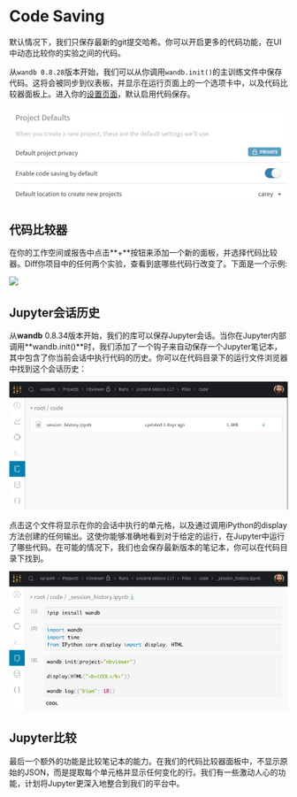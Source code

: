 # Code Saving

 默认情况下，我们只保存最新的git提交哈希。你可以开启更多的代码功能，在UI中动态比较你的实验之间的代码。

 从`wandb 0.8.28`版本开始，我们可以从你调用`wandb.init()`的主训练文件中保存代码。这将会被同步到仪表板，并显示在运行页面上的一个选项卡中，以及代码比较器面板上。进入你的[设置页面](https://app.wandb.ai/settings)，默认启用代码保存。

![&#x8FD9;&#x662F;&#x4F60;&#x7684;&#x8D26;&#x6237;&#x8BBE;&#x7F6E;&#x7684;&#x6837;&#x5B50;&#x3002;&#x4F60;&#x53EF;&#x4EE5;&#x9ED8;&#x8BA4;&#x4FDD;&#x5B58;&#x4EE3;&#x7801;&#x3002; .](../../../.gitbook/assets/screen-shot-2020-05-12-at-12.28.40-pm.png)

## **代码比较器**

在你的工作空间或报告中点击**+**按钮来添加一个新的面板，并选择代码比较器。Diff你项目中的任何两个实验，查看到底哪些代码行改变了。下面是一个示例:

![](../../../.gitbook/assets/cc1.png)

## **Jupyter会话历史**

从**wandb** 0.8.34版本开始，我们的库可以保存Jupyter会话。当你在Jupyter内部调用**wandb.init\(\)**时，我们添加了一个钩子来自动保存一个Jupyter笔记本，其中包含了你当前会话中执行代码的历史。你可以在代码目录下的运行文件浏览器中找到这个会话历史：

![](../../../.gitbook/assets/cc2%20%284%29%20%285%29.png)

点击这个文件将显示在你的会话中执行的单元格，以及通过调用iPython的display方法创建的任何输出。这使你能够准确地看到对于给定的运行，在Jupyter中运行了哪些代码。在可能的情况下，我们也会保存最新版本的笔记本，你可以在代码目录下找到。

![](../../../.gitbook/assets/cc3%20%283%29%20%283%29%20%281%29.png)

## **Jupyter比较**

最后一个额外的功能是比较笔记本的能力。在我们的代码比较器面板中，不显示原始的JSON，而是提取每个单元格并显示任何变化的行。我们有一些激动人心的功能，计划将Jupyter更深入地整合到我们的平台中。

